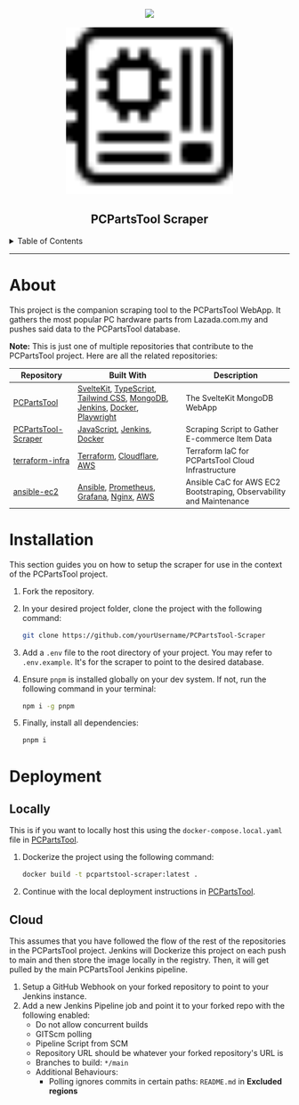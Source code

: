 <div align='center'>
<p>
  <a href="https://github.com/PScoriae/PCPartsTool-Scraper/blob/main/LICENSE.md">
        <img src="https://img.shields.io/badge/license-WTFPL-brightgreen?style=for-the-badge">
  </a>
</p>
<p>
  <img src="./docs/favicon.svg" width=300>
</p>

## PCPartsTool Scraper

</div>
<details>
  <summary>Table of Contents</summary>
  <ol>
    <li>
      <a href="#about">About</a>
    </li>
    <li><a href="#installation">Installation</a></li>
  </ol>
</details>
<hr/>

# About

This project is the companion scraping tool to the PCPartsTool WebApp. It gathers the most popular PC hardware parts from Lazada.com.my and pushes said data to the PCPartsTool database.

**Note:** This is just one of multiple repositories that contribute to the PCPartsTool project. Here are all the related repositories:

| Repository                                                             | Built With                                                                                                                                                                                                                                                               | Description                                                         |
| ---------------------------------------------------------------------- | ------------------------------------------------------------------------------------------------------------------------------------------------------------------------------------------------------------------------------------------------------------------------ | ------------------------------------------------------------------- |
| [PCPartsTool](https://github.com/PScoriae/PCPartsTool)                 | [SvelteKit](https://kit.svelte.com), [TypeScript](https://www.typescriptlang.org/), [Tailwind CSS](https://tailwindcss.com), [MongoDB](https://mongodb.com), [Jenkins](https://www.jenkins.io/), [Docker](https://www.docker.com/), [Playwright](https://playwright.dev) | The SvelteKit MongoDB WebApp                                        |
| [PCPartsTool-Scraper](https://github.com/PScoriae/PCPartsTool-Scraper) | [JavaScript](https://www.javascript.com/), [Jenkins](https://www.jenkins.io/), [Docker](https://www.docker.com/)                                                                                                                                                         | Scraping Script to Gather E-commerce Item Data                      |
| [terraform-infra](https://github.com/PScoriae/terraform-infra)         | [Terraform](https://terraform.com), [Cloudflare](https://cloudflare.com), [AWS](https://aws.amazon.com)                                                                                                                                                                  | Terraform IaC for PCPartsTool Cloud Infrastructure                  |
| [ansible-ec2](https://github.com/PScoriae/ansible-ec2)                 | [Ansible](https://ansible.com), [Prometheus](https://prometheus.io), [Grafana](https://grafana.com), [Nginx](https://nginx.com), [AWS](https://aws.amazon.com)                                                                                                           | Ansible CaC for AWS EC2 Bootstraping, Observability and Maintenance |

# Installation

This section guides you on how to setup the scraper for use in the context of the PCPartsTool project.

1. Fork the repository.
2. In your desired project folder, clone the project with the following command:

   ```bash
   git clone https://github.com/yourUsername/PCPartsTool-Scraper
   ```

3. Add a `.env` file to the root directory of your project. You may refer to `.env.example`. It's for the scraper to point to the desired database.
4. Ensure `pnpm` is installed globally on your dev system. If not, run the following command in your terminal:

   ```bash
   npm i -g pnpm
   ```

5. Finally, install all dependencies:
   ```bash
   pnpm i
   ```

# Deployment

## Locally

This is if you want to locally host this using the `docker-compose.local.yaml` file in [PCPartsTool](https://github.com/PScoriae/PCPartsTool).

1. Dockerize the project using the following command:
   ```bash
   docker build -t pcpartstool-scraper:latest .
   ```
2. Continue with the local deployment instructions in [PCPartsTool](https://github.com/PScoriae/PCPartsTool).

## Cloud

This assumes that you have followed the flow of the rest of the repositories in the PCPartsTool project.
Jenkins will Dockerize this project on each push to main and then store the image locally in the registry.
Then, it will get pulled by the main PCPartsTool Jenkins pipeline.

1. Setup a GitHub Webhook on your forked repository to point to your Jenkins instance.
2. Add a new Jenkins Pipeline job and point it to your forked repo with the following enabled:
   - Do not allow concurrent builds
   - GITScm polling
   - Pipeline Script from SCM
   - Repository URL should be whatever your forked repository's URL is
   - Branches to build: `*/main`
   - Additional Behaviours:
     - Polling ignores commits in certain paths: `README.md` in **Excluded regions**
